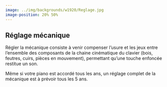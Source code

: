 ```yaml
---
image: ../img/backgrounds/w1920/Reglage.jpg
image-position: 20% 50%
---
```


## Réglage mécanique

Régler la mécanique consiste à venir compenser l’usure et les jeux entre l’ensemble des composants de la chaine cinématique du clavier (bois, feutres, cuirs, pièces en mouvement), permettant qu’une touche enfoncée restitue un son.

Même si votre piano est accordé tous les ans, un réglage complet de la mécanique est à prévoir tous les 5 ans.
